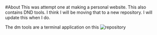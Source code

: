 #About
This was attempt one at making a personal website. This also contains DND tools. I think I will be moving that to a new repository. I will update this when I do.

The dm tools are a terminal application on this ![repository](https://github.com/yothebob/Dungeon-Master-Improv-Tools)
